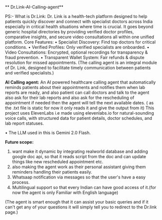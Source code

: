 ** Dr.Link-AI-Calling-agent**

PS:- What is Dr.Link:
Dr. Link is a health-tech platform designed to help patients quickly discover and connect with specialist doctors across India especially in critical health situations where time is crucial.
It goes beyond generic hospital directories by providing verified doctor profiles, comparative insights, and secure video consultations all within one unified platform.
Core Features:
•	Specialist Discovery: Find top doctors for critical conditions.
•	Verified Profiles: Only verified specialists are onboarded.
•	Video Consultations: Encrypted, optional recordings for transparency & fraud prevention.
•	Transparent Wallet System: Fair refunds & dispute resolution for missed appointments.
(The calling agent is an integral module of Dr. Link, designed to facilitate timely communication between patients and verified specialists.)

**AI Calling agent:**
An AI powered healthcare calling agent that automatically reminds patients about their appointments and notifies them when lab reports are ready, and also patient can call doctors and talk to the agent also ask for their lab reports and also ask for the rescheduling of appointment if needed then the agent will tell the next available dates. ( as the .txt file is static for now it only reads it and give the output from it)
This project uses ElevenLabs i.e made using elevenlabs.io for natural-sounding voice calls, with structured data for patient details, doctor schedules, and lab report statuses.

• The LLM used in this is Gemini 2.0 Flash.

**Future scope:**
1. want make it dynamic by integrating realworld database and adding google doc api, so that it reads script from the doc and can update things like new rescheduled appointment etc.
2. also making the agent work as their personal assistant giving them reminders handling their patients easily.
3. Whatsaap notification via messages so that the user's have a easy process.
4. Multilingual support so that every Indian can have  good access of it.(for now the agent is only Familiar with English language)

(The agent is smart enough that it can assist your basic queries and if it can't get any of your questions it will simply tell you to redirect to the Dr.link page.)

